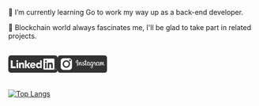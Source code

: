 🌱 I’m currently learning Go to work my way up as a back-end developer.

:metal: Blockchain world always fascinates me, I'll be glad to take part in related projects.

  
<br>
<a href="https://www.linkedin.com/in/e-amiri/" target="_blank"><img alt="LinkedIn" src="https://github.com/E-Amiri/E-Amiri/blob/main/LinkedIn-v2.png" width="100"></a><a href="https://www.instagram.com/ehsan.9891" target="_blank"><img alt="Instagram" src="https://github.com/E-Amiri/E-Amiri/blob/main/Instagram-v2.png" width="100"></a>
<br>

<br>

[![Top Langs](https://github-readme-stats.vercel.app/api/top-langs/?username=E-Amiri&theme=github_dark&layout=compact)](https://github.com/E-Amiri/E-Amiri)

<br>
